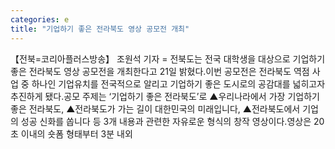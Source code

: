 ```yaml
---
categories: e
title: "기업하기 좋은 전라북도 영상 공모전 개최"
---
```

【전북=코리아플러스방송】 조원석 기자 = 전북도는 전국 대학생을 대상으로 기업하기 좋은 전라북도 영상 공모전을 개최한다고 21일 밝혔다.이번 공모전은 전라북도 역점 사업 중 하나인 기업유치를 전국적으로 알리고 기업하기 좋은 도시로의 공감대를 넓히고자 추진하게 됐다.공모 주제는 ‘기업하기 좋은 전라북도’로 ▲우리나라에서 가장 기업하기 좋은 전라북도, ▲전라북도가 가는 길이 대한민국의 미래입니다, ▲전라북도에서 기업의 성공 신화를 쏩니다 등 3개 내용과 관련한 자유로운 형식의 창작 영상이다.영상은 20초 이내의 숏폼 형태부터 3분 내외